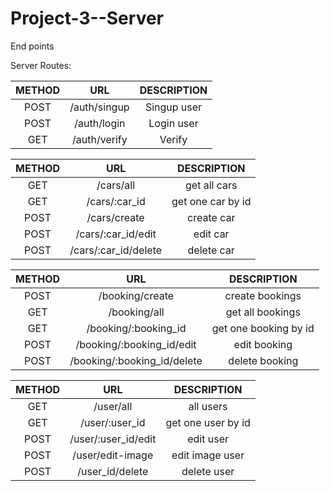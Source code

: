 # Project-3--Server

End points

Server Routes:

| METHOD     |        URL               | DESCRIPTION              
|:-------:|:--------------------------:|:--------------------:
|POST   | /auth/singup            |  Singup user |
|POST |    /auth/login             | Login user|
|GET |      /auth/verify      | Verify |


| METHOD     |         URL          | DESCRIPTION              
|:-------:|:--------------------------:|:--------------------:
|GET   | /cars/all        |  get all cars |
|GET   | /cars/:car_id        |  get one car by id|
|POST   | /cars/create        |  create car|
|POST   | /cars/:car_id/edit        |  edit car|
|POST   | /cars/:car_id/delete      |  delete car|

| METHOD     |         URL          | DESCRIPTION              
|:-------:|:--------------------------:|:--------------------:
|POST   | /booking/create      |  create bookings|
|GET   | /booking/all      |  get all bookings|
|GET   | /booking/:booking_id      |  get one booking by id|
|POST   | /booking/:booking_id/edit    |edit booking|
|POST   | /booking/:booking_id/delete    |delete booking|

| METHOD  |            URL             | DESCRIPTION              
|:-------:|:--------------------------:|:--------------------:
|GET      | /user/all                  |  all users          |
|GET      | /user/:user_id             |  get one user by id |
|POST     | /user/:user_id/edit        |  edit user          |
|POST     | /user/edit-image          |  edit image user    |
|POST     | /user_id/delete        |  delete user        |


